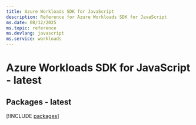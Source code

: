 ```yaml
---
title: Azure Workloads SDK for JavaScript
description: Reference for Azure Workloads SDK for JavaScript
ms.date: 08/12/2025
ms.topic: reference
ms.devlang: javascript
ms.service: workloads
---
```

# Azure Workloads SDK for JavaScript - latest
## Packages - latest
[!INCLUDE [packages](workloads-index.md)]